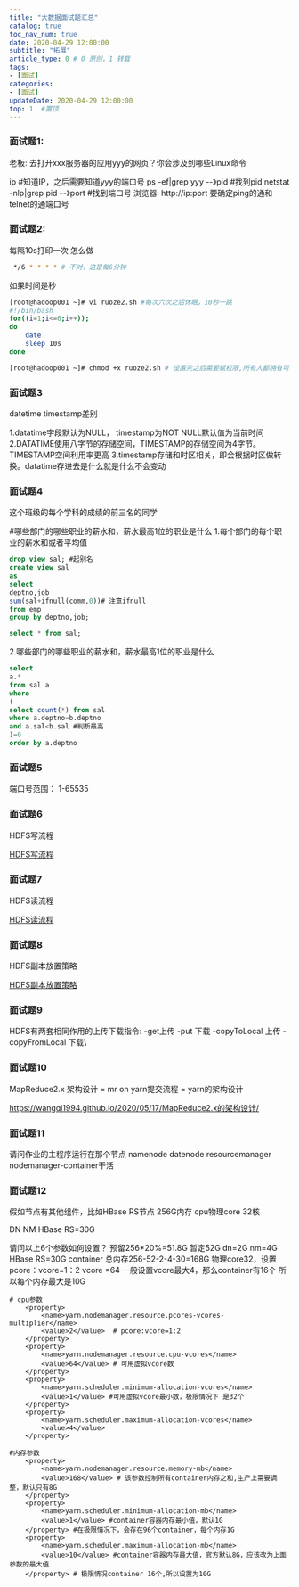 ```yaml
---
title: "大数据面试题汇总"
catalog: true
toc_nav_num: true
date: 2020-04-29 12:00:00
subtitle: "拓展"
article_type: 0 # 0 原创，1 转载
tags:
- [面试]
categories:
- [面试]
updateDate: 2020-04-29 12:00:00
top: 1  #置顶
---
```


### 面试题1:
老板: 去打开xxx服务器的应用yyy的网页？你会涉及到哪些Linux命令 

ip #知道IP，之后需要知道yyy的端口号
ps -ef|grep yyy --》pid #找到pid
netstat -nlp|grep pid --》port #找到端口号
浏览器: http://ip:port
要确定ping的通和telnet的通端口号

### 面试题2:
每隔10s打印一次 怎么做
```bash
 */6 * * * * # 不对，这是每6分钟
```
如果时间是秒
```bash
[root@hadoop001 ~]# vi ruoze2.sh #每次六次之后休眠，10秒一跳
#!/bin/bash
for((i=1;i<=6;i++));
do
	date
	sleep 10s
done 

[root@hadoop001 ~]# chmod +x ruoze2.sh # 设置完之后需要赋权限,所有人都拥有可以执行的权限
```
### 面试题3
datetime timestamp差别

1.datatime字段默认为NULL， timestamp为NOT NULL默认值为当前时间
2.DATATIME使用八字节的存储空间，TIMESTAMP的存储空间为4字节。TIMESTAMP空间利用率更高
3.timestamp存储和时区相关，即会根据时区做转换。datatime存进去是什么就是什么不会变动

### 面试题4
这个班级的每个学科的成绩的前三名的同学

#哪些部门的哪些职业的薪水和，薪水最高1位的职业是什么
1.每个部门的每个职业的薪水和或者平均值
```sql
drop view sal; #起别名
create view sal
as
select
deptno,job
sum(sal+ifnull(comm,0))# 注意ifnull
from emp 
group by deptno,job;

select * from sal;
```
2.哪些部门的哪些职业的薪水和，薪水最高1位的职业是什么
```sql
select 
a.*
from sal a
where
(
select count(*) from sal 
where a.deptno=b.deptno
and a.sal<b.sal #判断最高
)=0
order by a.deptno
```
### 面试题5

端口号范围：
1-65535

### 面试题6
HDFS写流程 

[HDFS写流程](https://wangqi1994.github.io/2020/05/11/HDFS写流程/)


### 面试题7
HDFS读流程

[HDFS读流程](https://wangqi1994.github.io/2020/05/11/HDFS读流程/)

### 面试题8
HDFS副本放置策略 

[HDFS副本放置策略](https://wangqi1994.github.io/2020/05/11/HDFS副本放置策略/)

### 面试题9
HDFS有两套相同作用的上传下载指令:
-get上传 -put 下载
-copyToLocal 上传  -copyFromLocal 下载\

### 面试题10 

MapReduce2.x 架构设计 = mr on yarn提交流程   = yarn的架构设计

https://wangqi1994.github.io/2020/05/17/MapReduce2.x的架构设计/

### 面试题11
请问作业的主程序运行在那个节点
namenode
datenode
resourcemanager
nodemanager-container干活

### 面试题12

假如节点有其他组件，比如HBase RS节点
256G内存
cpu物理core 32核

DN
NM
HBase RS=30G 

请问以上6个参数如何设置？
预留256*20%=51.8G
暂定52G
dn=2G
nm=4G
HBase RS=30G 
container 总内存256-52-2-4-30=168G
物理core32，设置pcore：vcore=1：2
vcore =64
一般设置vcore最大4，那么container有16个
所以每个内存最大是10G

```shell
# cpu参数
    <property>
        <name>yarn.nodemanager.resource.pcores-vcores-multiplier</name>
        <value>2</value>  # pcore:vcore=1:2
    </property> 
    <property>
        <name>yarn.nodemanager.resource.cpu-vcores</name>
        <value>64</value> # 可用虚拟vcore数
    </property>
    <property>
        <name>yarn.scheduler.minimum-allocation-vcores</name>
        <value>1</value> #可用虚拟vcore最小数，极限情况下 是32个
    </property>
    <property>
        <name>yarn.scheduler.maximum-allocation-vcores</name>
        <value>4</value>
    </property> 

#内存参数
    <property>
        <name>yarn.nodemanager.resource.memory-mb</name>
        <value>168</value> # 该参数控制所有container内存之和,生产上需要调整，默认只有8G
    </property>
    <property>
        <name>yarn.scheduler.minimum-allocation-mb</name>
        <value>1</value> #container容器内存最小值，默认1G 
    </property> #在极限情况下，会存在96个container，每个内存1G
    <property>
        <name>yarn.scheduler.maximum-allocation-mb</name>
        <value>10</value> #container容器内存最大值，官方默认8G，应该改为上面参数的最大值 
    </property> # 极限情况container 16个,所以设置为10G
```
